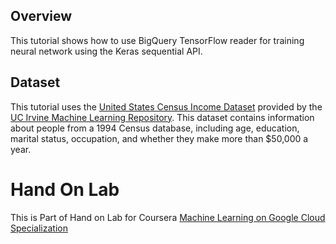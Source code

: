 ## Overview
This tutorial shows how to use BigQuery TensorFlow reader for training neural network using the Keras sequential API.



## Dataset
This tutorial uses the [United States Census Income Dataset](https://archive.ics.uci.edu/ml/datasets/census+income) provided by the [UC Irvine Machine Learning Repository](https://archive.ics.uci.edu/ml/index.php). This dataset contains information about people from a 1994 Census database, including age, education, marital status, occupation, and whether they make more than $50,000 a year.

# Hand On Lab
This is Part of Hand on Lab for Coursera [Machine Learning on Google Cloud Specialization](https://www.coursera.org/specializations/machine-learning-tensorflow-gcp)
